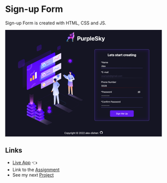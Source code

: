 # Sign-up Form

Sign-up Form is created with HTML, CSS and JS.

![Preview](img/form.png)

## Links
- [Live App](https://alex-dishen.github.io/sign-up-form/) :point_left:
- Link to the [Assignment](https://www.theodinproject.com/lessons/node-path-intermediate-html-and-css-sign-up-form)
- See my next [Project](https://github.com/alex-dishen/admin-dashboard)